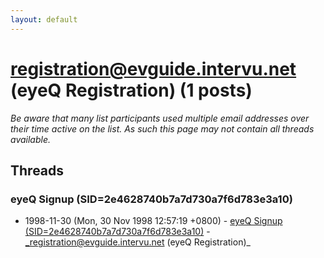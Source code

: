 ```yaml
---
layout: default
---
```


# registration@evguide.intervu.net (eyeQ Registration) (1 posts)

_Be aware that many list participants used multiple email addresses over their time active on the list. As such this page may not contain all threads available._

## Threads

### eyeQ Signup (SID=2e4628740b7a7d730a7f6d783e3a10)
+ 1998-11-30 (Mon, 30 Nov 1998 12:57:19 +0800) - [eyeQ Signup (SID=2e4628740b7a7d730a7f6d783e3a10)](/archive/1998/11/08939d07de6f43d79cf217d798f13f8fc3963d8ab3c34b63bfa314a917a00241) - _registration@evguide.intervu.net (eyeQ Registration)_

